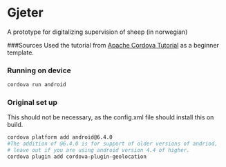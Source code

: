 # Gjeter
A prototype for digitalizing supervision of sheep (in norwegian)

###Sources
Used the tutorial from [Apache Cordova Tutorial][1] as a beginner template. 

[1]: https://ccoenraets.github.io/cordova-tutorial/index.html

### Running on device
```bash
cordova run android
```

### Original set up
This should not be necessary, as the config.xml file should install this on build.
```bash
cordova platform add android@6.4.0
#The addition of @6.4.0 is for support of older versions of andriod,
# leave out if you are using android version 4.4 of higher.
cordova plugin add cordova-plugin-geolocation
```

